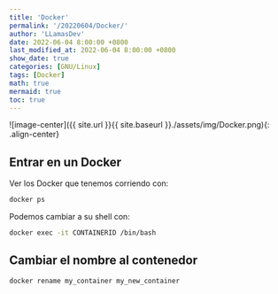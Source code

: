 ```yaml
---
title: 'Docker'
permalink: '/20220604/Docker/'
author: 'LLamasDev'
date: 2022-06-04 8:00:00 +0800
last_modified_at: 2022-06-04 8:00:00 +0800
show_date: true
categories: [GNU/Linux]
tags: [Docker]
math: true
mermaid: true
toc: true
---
```


![image-center]({{ site.url }}{{ site.baseurl }}./assets/img/Docker.png){: .align-center}

## Entrar en un Docker

Ver los Docker que tenemos corriendo con:
```bash
docker ps
```

Podemos cambiar a su shell con:
```bash
docker exec -it CONTAINERID /bin/bash
```

## Cambiar el nombre al contenedor

```bash
docker rename my_container my_new_container
```
